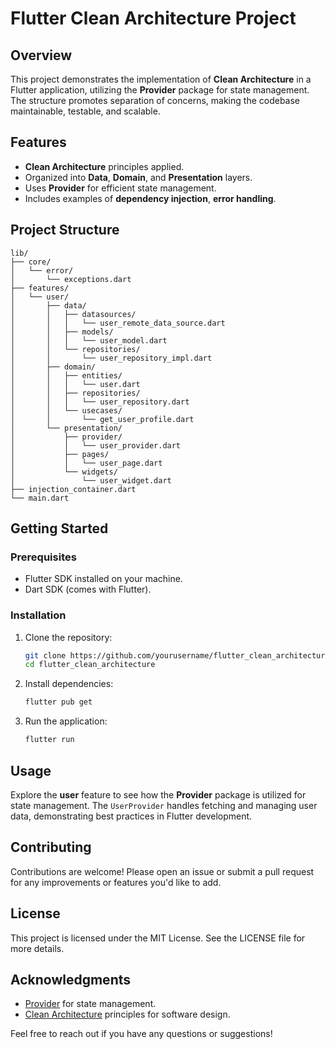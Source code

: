 # Flutter Clean Architecture Project

## Overview

This project demonstrates the implementation of **Clean Architecture** in a Flutter application, utilizing the **Provider** package for state management. The structure promotes separation of concerns, making the codebase maintainable, testable, and scalable.

## Features

- **Clean Architecture** principles applied.
- Organized into **Data**, **Domain**, and **Presentation** layers.
- Uses **Provider** for efficient state management.
- Includes examples of **dependency injection**, **error handling**.

## Project Structure

```
lib/
├── core/
│   └── error/
│       └── exceptions.dart
├── features/
│   └── user/
│       ├── data/
│       │   ├── datasources/
│       │   │   └── user_remote_data_source.dart
│       │   ├── models/
│       │   │   └── user_model.dart
│       │   └── repositories/
│       │       └── user_repository_impl.dart
│       ├── domain/
│       │   ├── entities/
│       │   │   └── user.dart
│       │   ├── repositories/
│       │   │   └── user_repository.dart
│       │   └── usecases/
│       │       └── get_user_profile.dart
│       └── presentation/
│           ├── provider/
│           │   └── user_provider.dart
│           ├── pages/
│           │   └── user_page.dart
│           └── widgets/
│               └── user_widget.dart
├── injection_container.dart
└── main.dart
```

## Getting Started

### Prerequisites

- Flutter SDK installed on your machine.
- Dart SDK (comes with Flutter).

### Installation

1. Clone the repository:

   ```bash
   git clone https://github.com/yourusername/flutter_clean_architecture.git
   cd flutter_clean_architecture
   ```

2. Install dependencies:

   ```bash
   flutter pub get
   ```

3. Run the application:

   ```bash
   flutter run
   ```

## Usage

Explore the **user** feature to see how the **Provider** package is utilized for state management. The `UserProvider` handles fetching and managing user data, demonstrating best practices in Flutter development.

## Contributing

Contributions are welcome! Please open an issue or submit a pull request for any improvements or features you'd like to add.

## License

This project is licensed under the MIT License. See the LICENSE file for more details.

## Acknowledgments

- [Provider](https://pub.dev/packages/provider) for state management.
- [Clean Architecture](https://www.oreilly.com/library/view/clean-architecture/9780134494166/) principles for software design.

Feel free to reach out if you have any questions or suggestions!
